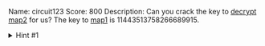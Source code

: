 Name: circuit123
Score: 800
Description: Can you crack the key to <a href='//2018shell1.picoctf.com/static/27ebc8a7ba2202cfcba1471080e05e2c/decrypt.py'>decrypt</a> <a href='//2018shell1.picoctf.com/static/27ebc8a7ba2202cfcba1471080e05e2c/map2.txt'>map2</a> for us? The key to <a href='//2018shell1.picoctf.com/static/27ebc8a7ba2202cfcba1471080e05e2c/map1.txt'>map1</a> is 11443513758266689915.
<details><summary>Hint #1</summary>Have you heard of z3?</details>